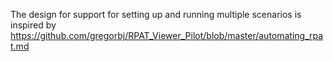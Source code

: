 The design for support for setting up and running multiple scenarios is inspired by https://github.com/gregorbj/RPAT_Viewer_Pilot/blob/master/automating_rpat.md